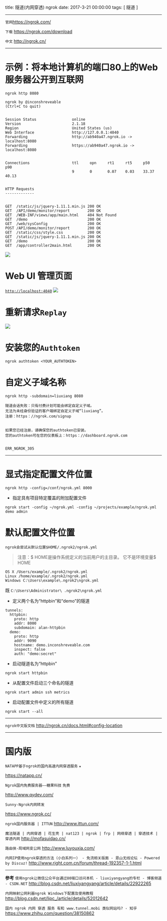 title: 隧道(内网穿透) ngrok
date: 2017-3-21 00:00:00
tags: [ 隧道 ]


---


`官网`https://ngrok.com/ 

`下载` https://ngrok.com/download


`中文`  http://ngrok.cn/


---
# 示例：将本地计算机的端口80上的Web服务器公开到互联网

```
ngrok http 8080

```
```
ngrok by @inconshreveable                                                                               (Ctrl+C to quit)


Session Status                online
Version                       2.1.18
Region                        United States (us)
Web Interface                 http://127.0.0.1:4040
Forwarding                    http://ab940a47.ngrok.io -> localhost:8080
Forwarding                    https://ab940a47.ngrok.io -> localhost:8080


Connections                   ttl     opn     rt1     rt5     p50     p90
                              9       0       0.07    0.03    33.37   40.13


HTTP Requests
-------------


GET  /static/js/jquery-1.11.1.min.js 200 OK
GET  /API/demo/monitor/report        200 OK
GET  /WEB-INF/views/app/main.html    404 Not Found
GET  /demo                           200 OK
GET  /web/sysConfig                  200 OK
POST /API/demo/monitor/report        200 OK
GET  /static/css/style.css           200 OK
GET  /static/js/jquery-1.11.1.min.js 200 OK
GET  /demo                           200 OK
GET  /app/controller2main.html       200 OK
```
![](http://7xnbs3.com1.z0.glb.clouddn.com/17-8-12/96821335.jpg)

 
# Web UI 管理页面
[`http://localhost:4040`]( http://localhost:4040 )
![](http://7xnbs3.com1.z0.glb.clouddn.com/17-8-12/64319008.jpg)
 
# 重新请求`Replay`
![](http://7xnbs3.com1.z0.glb.clouddn.com/17-8-12/26203212.jpg)
 
# 安装您的`Authtoken`
```
ngrok authtoken <YOUR_AUTHTOKEN>

```


# 自定义子域名称
```
ngrok http -subdomain=liuxiang 8080

```
```
隧道会话失败：只有付费计划可能会绑定自定义子域。
无法为未经身份验证的客户端绑定自定义子域“liuxiang”。
注册：https：//ngrok.com/signup


如果您已经注册，请确保您的authtoken已安装。
您的authtoken可在您的仪表板上：https：//dashboard.ngrok.com


ERR_NGROK_305
```


---
# 显式指定配置文件位置

```
ngrok http -config=/conf/ngrok.yml 8000

```
- 指定具有项目特定覆盖的附加配置文件

```
ngrok start -config ~/ngrok.yml -config ~/projects/example/ngrok.yml demo admin

```
# 默认配置文件位置
`ngrok会尝试从默认位置$HOME/.ngrok2/ngrok.yml`
> 注意：$ HOME是操作系统定义的当前用户的主目录。 它不是环境变量$ HOME
```
OS X /Users/example/.ngrok2/ngrok.yml
Linux /home/example/.ngrok2/ngrok.yml
Windows C:\Users\example\.ngrok2\ngrok.yml
```
既 `C:\Users\Administrator\ .ngrok2\ngrok.yml `


- 定义两个名为“httpbin”和“demo”的隧道
```
tunnels:
  httpbin:
    proto: http
    addr: 8000
    subdomain: alan-httpbin
  demo:
    proto: http
    addr: 9090
    hostname: demo.inconshreveable.com
    inspect: false
    auth: "demo:secret"
```
- 启动隧道名为“httpbin”
```
ngrok start httpbin
```
- 从配置文件启动三个命名的隧道
```
ngrok start admin ssh metrics
```
- 启动配置文件中定义的所有隧道
```
ngrok start --all
```
---
`ngrok中文版文档`
http://ngrok.cn/docs.html#config-location



---
# 国内版
`NATAPP基于ngrok的国内高速内网穿透服务` `★`

https://natapp.cn/


`Ngrok国内免费服务器——糖果科技`  `免费`

http://www.qydev.com/


`Sunny-Ngrok内网转发`

https://www.ngrok.cc/



`ngrok国内服务器 | ITTUN`
http://www.ittun.com/


`魔法隧道 | 内网穿透 | 花生壳 | nat123 | ngrok | frp | 网络穿透 | 穿透技术 | 穿透内网`
http://mofasuidao.cn/



`路由侠-局域网变公网`
http://www.luyouxia.com/


`内网IP使用ngrok穿透的方法（小白系列一） - 免流相关版面 - 恩山无线论坛 - Powered by Discuz!`
http://www.right.com.cn/forum/thread-192357-1-1.html


---
**参考**
`使用ngrok让微信公众平台通过80端口访问本机 - liuxiyangyang的专栏 - 博客频道 - CSDN.NET`
http://blog.csdn.net/liuxiyangyang/article/details/22922265


`内网映射公网利器ngrok Windows下配置及使用教程`
http://blog.csdn.net/lipc_/article/details/52012642


`国内 ngrok 内网 穿透 服务 有和 www.tunnel.mobi 类似网站吗? - 知乎`
https://www.zhihu.com/question/38150862
